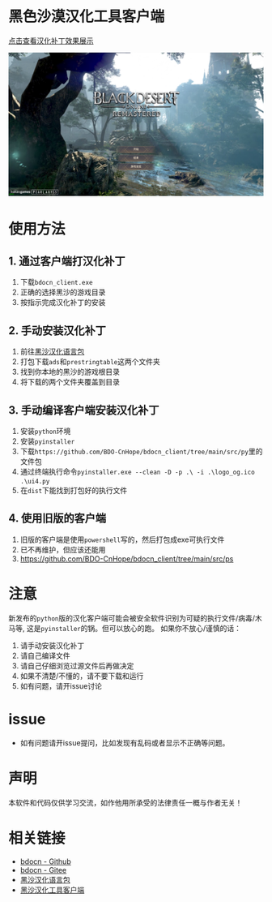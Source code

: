 # 黑色沙漠汉化工具客户端
[点击查看汉化补丁效果展示](SHOW_SC.md)

![image](https://github.com/BDO-CnHope/bdocn_client/raw/main/images/cn1.PNG)

# 使用方法
## 1. 通过客户端打汉化补丁
1. 下载`bdocn_client.exe`
2. 正确的选择黑沙的游戏目录
3. 按指示完成汉化补丁的安装
## 2. 手动安装汉化补丁
1. 前往[黑沙汉化语言包](https://github.com/BDO-CnHope/bdocn_client)
2. 打包下载`ads`和`prestringtable`这两个文件夹
3. 找到你本地的黑沙的游戏根目录
4. 将下载的两个文件夹覆盖到目录
## 3. 手动编译客户端安装汉化补丁
1. 安装`python`环境
2. 安装`pyinstaller`
3. 下载`https://github.com/BDO-CnHope/bdocn_client/tree/main/src/py`里的文件包
4. 通过终端执行命令`pyinstaller.exe --clean -D -p .\ -i .\logo_og.ico .\ui4.py`
5. 在`dist`下能找到打包好的执行文件
## 4. 使用旧版的客户端
1. 旧版的客户端是使用`powershell`写的，然后打包成exe可执行文件
2. 已不再维护，但应该还能用
3. https://github.com/BDO-CnHope/bdocn_client/tree/main/src/ps

# 注意
新发布的`python`版的汉化客户端可能会被安全软件识别为可疑的执行文件/病毒/木马等, 这是`pyinstaller`的锅。但可以放心的跑。
如果你不放心/谨慎的话：
1. 请手动安装汉化补丁
2. 请自己编译文件
3. 请自己仔细浏览过源文件后再做决定
4. 如果不清楚/不懂的，请不要下载和运行
5. 如有问题，请开issue讨论

# issue
- 如有问题请开issue提问，比如发现有乱码或者显示不正确等问题。

# 声明
本软件和代码仅供学习交流，如作他用所承受的法律责任一概与作者无关！

# 相关链接
- [bdocn - Github](https://github.com/BDO-CnHope/bdocn)
- [bdocn - Gitee](https://gitee.com/bdo-cnhope/bdocn)
- [黑沙汉化语言包](https://github.com/BDO-CnHope/bdocn)
- [黑沙汉化工具客户端](https://github.com/BDO-CnHope/bdocn_client)

